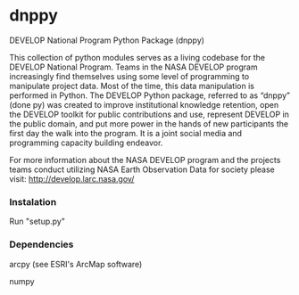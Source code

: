 # dnppy
DEVELOP National Program Python Package (dnppy)

This collection of python modules serves as a living codebase
for the DEVELOP National Program. Teams in the NASA DEVELOP program increasingly 
find themselves using some level of programming to manipulate project data. 
Most of the time, this data manipulation is performed in Python. The DEVELOP 
Python package, referred to as “dnppy” (done py) was created to improve institutional 
knowledge retention, open the DEVELOP toolkit for public contributions and 
use, represent DEVELOP in the public domain, and put more power in the hands 
of new participants the first day the walk into the program. It is a joint 
social media and programming capacity building endeavor.

For more information about the NASA DEVELOP program and the projects teams conduct 
utilizing NASA Earth Observation Data for society please visit: http://develop.larc.nasa.gov/

### Instalation
Run "setup.py"

### Dependencies
arcpy  (see ESRI's ArcMap software)

numpy
